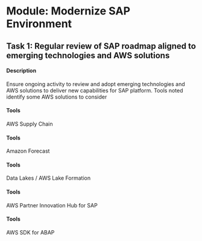
# Module: Modernize SAP Environment
## Task 1: Regular review of SAP roadmap aligned to emerging technologies and AWS solutions
#### Description
Ensure ongoing activity to review and adopt emerging technologies and AWS solutions to deliver new capabilities for SAP platform. Tools noted identify some AWS solutions to consider
#### Tools
AWS Supply Chain
#### Tools
Amazon Forecast
#### Tools
Data Lakes / AWS Lake Formation
#### Tools
AWS Partner Innovation Hub for SAP
#### Tools
AWS SDK for ABAP